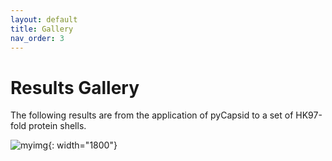 ```yaml
---
layout: default
title: Gallery
nav_order: 3
---
```


# Results Gallery

The following results are from the application of pyCapsid to a set of HK97-fold protein shells. 

![myimg](figure_complete_capsid_gallery.png){: width="1800"}



